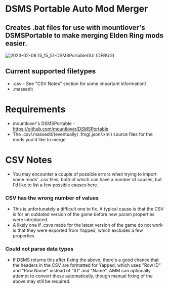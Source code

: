 # DSMS Portable Auto Mod Merger
## Creates .bat files for use with mountlover's DSMSPortable to make merging Elden Ring mods easier.

![2023-02-06 15_15_51-DSMSPortableGUI (DEBUG)](https://user-images.githubusercontent.com/106239192/217009886-5536fd5f-61e7-4c0e-a536-331a229c0735.jpg)

## Current supported filetypes
* .csv - See "CSV Notes" section for some important information!
* .massedit
# Requirements
* mountlover's DSMSPortable - https://github.com/mountlover/DSMSPortable
* The .csv/.massedit/(eventually) .fmg(.json/.xml) source files for the mods you'd like to merge
# CSV Notes
* You may encounter a couple of possible errors when trying to import some mods' .csv files, both of which can have a number of causes, but I'd like to list a few possible causes here.
### CSV has the wrong number of values
* This is unfortunately a difficult one to fix. A typical cause is that the CSV is for an outdated version of the game before new param properties were introduced.
* A likely one if .csvs made for the latest version of the game do not work is that they were exported from Yapped, which excludes a few properties
### Could not parse data types
* If DSMS returns this after fixing the above, there's a good chance that the headers in the CSV are formatted for Yapped, which uses "Row ID" and "Row Name" instead of "ID" and "Name". AMM can optionally attempt to convert these automatically, though manual fixing of the above may still be required.
